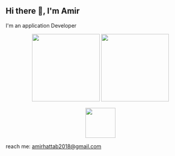## Hi there 👋, I'm Amir 
I'm an application  Developer
<div align="center">
  <img src="https://github-readme-stats.vercel.app/api?username=AmirtterK&theme=midnight-purple&show_icons=true" height="180"></img>
  <img src="https://github-readme-stats.vercel.app/api/top-langs/?username=AmirtterK&layout=compact" height="180"></img>

<br>
<p align="center">
  <a href="https://skillicons.dev">
    <img src="https://skillicons.dev/icons?i=js,nextjs,threejs,flutter,firebase,dart,html,css,php,java,arduino,sqlite,c,git,github,vscode&theme=dark&perline=15" height="80" />
    
  </a>
</p>

</div>
  reach me: <a href="amirhattab2018@gmail.com "> amirhattab2018@gmail.com </a>  
